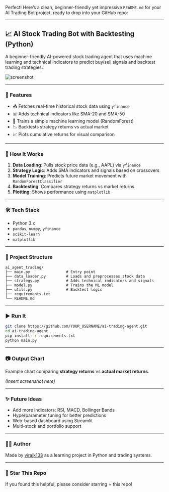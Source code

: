 Perfect! Here’s a clean, beginner-friendly yet impressive `README.md` for your AI Trading Bot project, ready to drop into your GitHub repo:

---

## 📈 AI Stock Trading Bot with Backtesting (Python)

A beginner-friendly AI-powered stock trading agent that uses machine learning and technical indicators to predict buy/sell signals and backtest trading strategies.

![screenshot](https://user-images.githubusercontent.com/yourusername/yourrepo/yourchart.png) <!-- optional image -->

---

### 🚀 Features

* 📥 Fetches real-time historical stock data using `yfinance`
* 📊 Adds technical indicators like SMA-20 and SMA-50
* 🤖 Trains a simple machine learning model (RandomForest)
* 📉 Backtests strategy returns vs actual market
* 📈 Plots cumulative returns for visual comparison

---

### 🧠 How It Works

1. **Data Loading**: Pulls stock price data (e.g., AAPL) via `yfinance`
2. **Strategy Logic**: Adds SMA indicators and signals based on crossovers
3. **Model Training**: Predicts future market movement with `RandomForestClassifier`
4. **Backtesting**: Compares strategy returns vs market returns
5. **Plotting**: Shows performance using `matplotlib`

---

### 🛠️ Tech Stack

* Python 3.x
* `pandas`, `numpy`, `yfinance`
* `scikit-learn`
* `matplotlib`

---

### 📁 Project Structure

```
ai_agent_trading/
├── main.py                # Entry point
├── data_loader.py         # Loads and preprocesses stock data
├── strategy.py            # Adds technical indicators and signals
├── model.py               # Trains the ML model
├── utils.py               # Backtest logic
├── requirements.txt
└── README.md
```

---

### ▶️ Run It

```bash
git clone https://github.com/YOUR_USERNAME/ai-trading-agent.git
cd ai-trading-agent
pip install -r requirements.txt
python main.py
```

---

### 📷 Output Chart

Example chart comparing **strategy returns** vs **actual market returns**.

*(Insert screenshot here)*

---

### ✨ Future Ideas

* Add more indicators: RSI, MACD, Bollinger Bands
* Hyperparameter tuning for better predictions
* Web-based dashboard using Streamlit
* Multi-stock and portfolio support

---

### 🧑‍💻 Author

Made by [virajk133](https://github.com/virajk133) as a learning project in Python and trading systems.

---

### 🌟 Star This Repo

If you found this helpful, please consider starring ⭐ this repo!

